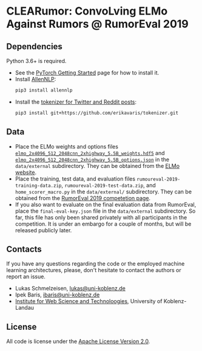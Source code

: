 # CLEARumor: ConvoLving ELMo Against Rumors @&nbsp;RumorEval 2019

## Dependencies

Python 3.6+ is required.

* See the [PyTorch Getting Started](https://pytorch.org/get-started) page for
  how to install it.
* Install [AllenNLP](https://allennlp.org/tutorials):
  ```sh
  pip3 install allennlp
  ```
* Install the [tokenizer for Twitter and Reddit posts](https://github.com/erikavaris/tokenizer):
  ```sh
  pip3 install git+https://github.com/erikavaris/tokenizer.git
  ```

## Data

* Place the ELMo weights and options files
  [`elmo_2x4096_512_2048cnn_2xhighway_5.5B_weights.hdf5`](https://s3-us-west-2.amazonaws.com/allennlp/models/elmo/2x4096_512_2048cnn_2xhighway_5.5B/elmo_2x4096_512_2048cnn_2xhighway_5.5B_weights.hdf5)
  and [`elmo_2x4096_512_2048cnn_2xhighway_5.5B_options.json`](https://s3-us-west-2.amazonaws.com/allennlp/models/elmo/2x4096_512_2048cnn_2xhighway_5.5B/elmo_2x4096_512_2048cnn_2xhighway_5.5B_options.json)
  in the `data/external` subdirectory.
  They can be obtained from the [ELMo website](https://allennlp.org/elmo).
* Place the training, test data, and evaluation files
  `rumoureval-2019-training-data.zip`, `rumoureval-2019-test-data.zip`, and
  `home_scorer_macro.py` in the `data/external/` subdirectory.
  They can be obtained from the [RumorEval 2019 competetion
  page](https://competitions.codalab.org/competitions/19938).
* If you also want to evaluate on the final evaluation data from RumorEval,
  place the `final-eval-key.json` file in the `data/external` subdirectory.
  So far, this file has only been shared privately with all participants in the
  competition. It is under an embargo for a couple of months, but will be
  released publicly later.

## Contacts

If you have any questions regarding the code or the employed machine learning
architectures, please, don't hesitate to contact the authors or report an issue.

* Lukas Schmelzeisen, [lukas@uni-koblenz.de](mailto:lukas@uni-koblenz.de)
* Ipek Baris, [ibaris@uni-koblenz.de](mailto:ibaris@uni-koblenz.de)
* [Institute for Web Science and Technoloogies](https://west.uni-koblenz.de),
  University of Koblenz-Landau

## License

All code is license under the [Apache License Version 2.0](https://www.apache.org/licenses/LICENSE-2.0).
